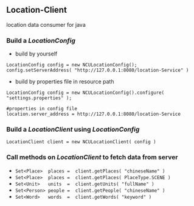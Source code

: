 ## Location-Client
location data consumer for java

### Build a *LocationConfig*
- build by yourself
```
LocationConfig config = new NCULocationConfig();
config.setServerAddress( "http://127.0.0.1:8080/location-Service" )
```
- build by properties file in resource path
```
LocationConfig config = new NCULocationConfig().configure( "settings.properties" );
```
```
#properties in config file
location.server_address = http://127.0.0.1:8080/location-Service
```

### Build a *LocationClient* using *LocationConfig*
```
LocationClient client = new NCULocationClient( config )
```

### Call methods on *LocationClient* to fetch data from server
- ``` Set<Place>  places =  client.getPlaces( "chineseName" ) ```
- ``` Set<Place>  places =  client.getPlaces( PlaceType.SCENE ) ```
- ``` Set<Unit>   units  =  client.getUnits( "fullName" ) ```
- ``` Set<Person> people =  client.getPeople( "chineseName" ) ```
- ``` Set<Word>   words  =  client.getWords( "keyword" ) ```
